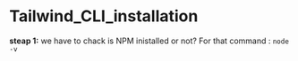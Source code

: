 # Tailwind_CLI_installation

**steap 1:**
we have to chack is NPM inistalled or not?
For that command :
`node -v`
